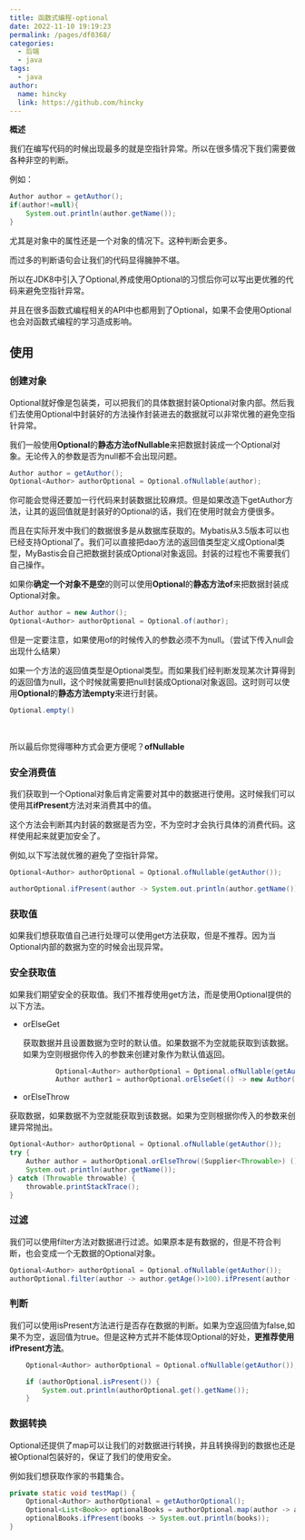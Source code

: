 ```yaml
---
title: 函数式编程-optional
date: 2022-11-10 19:19:23
permalink: /pages/df0368/
categories:
  - 后端
  - java
tags:
  - java
author: 
  name: hincky
  link: https://github.com/hincky
---
```

**概述**

​我们在编写代码的时候出现最多的就是空指针异常。所以在很多情况下我们需要做各种非空的判断。

​例如：
~~~~java
Author author = getAuthor();
if(author!=null){
    System.out.println(author.getName());
}
~~~~

尤其是对象中的属性还是一个对象的情况下。这种判断会更多。	

而过多的判断语句会让我们的代码显得臃肿不堪。

所以在JDK8中引入了Optional,养成使用Optional的习惯后你可以写出更优雅的代码来避免空指针异常。

并且在很多函数式编程相关的API中也都用到了Optional，如果不会使用Optional也会对函数式编程的学习造成影响。

## 使用

### 创建对象

Optional就好像是包装类，可以把我们的具体数据封装Optional对象内部。然后我们去使用Optional中封装好的方法操作封装进去的数据就可以非常优雅的避免空指针异常。



我们一般使用**Optional**的**静态方法ofNullable**来把数据封装成一个Optional对象。无论传入的参数是否为null都不会出现问题。

~~~~java
Author author = getAuthor();
Optional<Author> authorOptional = Optional.ofNullable(author);
~~~~

你可能会觉得还要加一行代码来封装数据比较麻烦。但是如果改造下getAuthor方法，让其的返回值就是封装好的Optional的话，我们在使用时就会方便很多。

而且在实际开发中我们的数据很多是从数据库获取的。Mybatis从3.5版本可以也已经支持Optional了。我们可以直接把dao方法的返回值类型定义成Optional类型，MyBastis会自己把数据封装成Optional对象返回。封装的过程也不需要我们自己操作。

如果你**确定一个对象不是空**的则可以使用**Optional**的**静态方法of**来把数据封装成Optional对象。

~~~~java
Author author = new Author();
Optional<Author> authorOptional = Optional.of(author);
~~~~

​但是一定要注意，如果使用of的时候传入的参数必须不为null。（尝试下传入null会出现什么结果）


​如果一个方法的返回值类型是Optional类型。而如果我们经判断发现某次计算得到的返回值为null，这个时候就需要把null封装成Optional对象返回。这时则可以使用**Optional**的**静态方法empty**来进行封装。

~~~~java
Optional.empty()
~~~~

​	

所以最后你觉得哪种方式会更方便呢？**ofNullable**



### 安全消费值

我们获取到一个Optional对象后肯定需要对其中的数据进行使用。这时候我们可以使用其**ifPresent**方法对来消费其中的值。

这个方法会判断其内封装的数据是否为空，不为空时才会执行具体的消费代码。这样使用起来就更加安全了。

例如,以下写法就优雅的避免了空指针异常。

~~~~java
Optional<Author> authorOptional = Optional.ofNullable(getAuthor());

authorOptional.ifPresent(author -> System.out.println(author.getName()));
~~~~



### 获取值

如果我们想获取值自己进行处理可以使用get方法获取，但是不推荐。因为当Optional内部的数据为空的时候会出现异常。


### 安全获取值

​	如果我们期望安全的获取值。我们不推荐使用get方法，而是使用Optional提供的以下方法。

* orElseGet

  获取数据并且设置数据为空时的默认值。如果数据不为空就能获取到该数据。如果为空则根据你传入的参数来创建对象作为默认值返回。

  ~~~~java
          Optional<Author> authorOptional = Optional.ofNullable(getAuthor());
          Author author1 = authorOptional.orElseGet(() -> new Author());
  ~~~~

  



* orElseThrow

获取数据，如果数据不为空就能获取到该数据。如果为空则根据你传入的参数来创建异常抛出。

~~~~java
Optional<Author> authorOptional = Optional.ofNullable(getAuthor());
try {
    Author author = authorOptional.orElseThrow((Supplier<Throwable>) () -> new RuntimeException("author为空"));
    System.out.println(author.getName());
} catch (Throwable throwable) {
    throwable.printStackTrace();
}
~~~~

  

### 过滤

我们可以使用filter方法对数据进行过滤。如果原本是有数据的，但是不符合判断，也会变成一个无数据的Optional对象。

~~~~java
Optional<Author> authorOptional = Optional.ofNullable(getAuthor());
authorOptional.filter(author -> author.getAge()>100).ifPresent(author -> System.out.println(author.getName()));

~~~~



### 判断

​我们可以使用isPresent方法进行是否存在数据的判断。如果为空返回值为false,如果不为空，返回值为true。但是这种方式并不能体现Optional的好处，**更推荐使用ifPresent方法**。

~~~~java
    Optional<Author> authorOptional = Optional.ofNullable(getAuthor());

    if (authorOptional.isPresent()) {
        System.out.println(authorOptional.get().getName());
    }
~~~~



### 数据转换

​	Optional还提供了map可以让我们的对数据进行转换，并且转换得到的数据也还是被Optional包装好的，保证了我们的使用安全。

例如我们想获取作家的书籍集合。

~~~~java
private static void testMap() {
    Optional<Author> authorOptional = getAuthorOptional();
    Optional<List<Book>> optionalBooks = authorOptional.map(author -> author.getBooks());
    optionalBooks.ifPresent(books -> System.out.println(books));
}
~~~~

